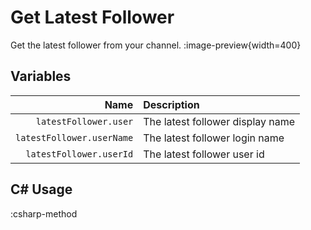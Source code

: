 # Get Latest Follower
Get the latest follower from your channel.
:image-preview{width=400}

## Variables
Name | Description
----:|:------------
`latestFollower.user` | The latest follower display name
`latestFollower.userName` | The latest follower login name
`latestFollower.userId` | The latest follower user id

## C# Usage
:csharp-method